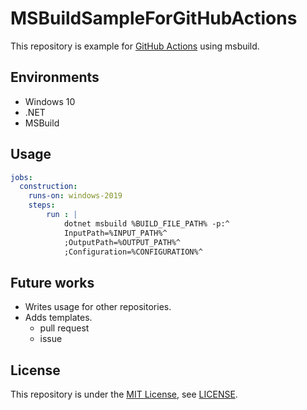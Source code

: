 # MSBuildSampleForGitHubActions

This repository is example for [GitHub Actions](https://github.co.jp/features/actions) using msbuild.

## Environments

- Windows 10
- .NET
- MSBuild

## Usage

```yaml
jobs:
  construction:
    runs-on: windows-2019
    steps:
        run : |
            dotnet msbuild %BUILD_FILE_PATH% -p:^
            InputPath=%INPUT_PATH%^
            ;OutputPath=%OUTPUT_PATH%^
            ;Configuration=%CONFIGURATION%^
```

## Future works

- Writes usage for other repositories.
- Adds templates.
  - pull request
  - issue

## License

This repository is under the [MIT License](https://opensource.org/licenses/mit-license.php), see [LICENSE](./LICENSE.txt).
